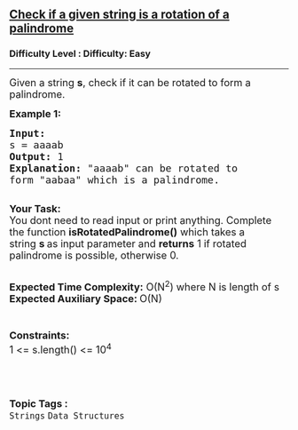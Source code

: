 <h2><a href="https://www.geeksforgeeks.org/problems/check-if-a-given-string-is-a-rotation-of-a-palindrome0317/1?page=2&category=Strings&difficulty=Easy&status=unsolved&sortBy=submissions">Check if a given string is a rotation of a palindrome</a></h2><h3>Difficulty Level : Difficulty: Easy</h3><hr><div class="problems_problem_content__Xm_eO"><p><span style="font-size:18px">Given a string <strong>s</strong>, check if it can be rotated to form a palindrome.</span></p>

<p><strong><span style="font-size:18px">Example 1:</span></strong></p>

<pre><span style="font-size:18px"><strong>Input:</strong>
s = aaaab
<strong>Output:</strong> 1 
<strong>Explanation: </strong>"aaaab" can be rotated to
form "aabaa" which is a palindrome.</span></pre>

<p><br>
<span style="font-size:18px"><strong>Your Task: &nbsp;</strong><br>
You dont need to read input or print anything. Complete the function <strong>isRotatedPalindrome()</strong> which takes a string&nbsp;<strong>s&nbsp;</strong>as input parameter and <strong>returns</strong> 1 if rotated palindrome is possible, otherwise 0.</span></p>

<p><br>
<span style="font-size:18px"><strong>Expected Time Complexity:</strong> O(N<sup>2</sup>) where N is length of s<br>
<strong>Expected Auxiliary Space: </strong>O(N)</span></p>

<p>&nbsp;</p>

<p><strong><span style="font-size:18px">Constraints:</span></strong><br>
<span style="font-size:18px">1 &lt;= s.length() &lt;= 10<sup>4</sup></span></p>

<p>&nbsp;</p>
</div><br><p><span style=font-size:18px><strong>Topic Tags : </strong><br><code>Strings</code>&nbsp;<code>Data Structures</code>&nbsp;